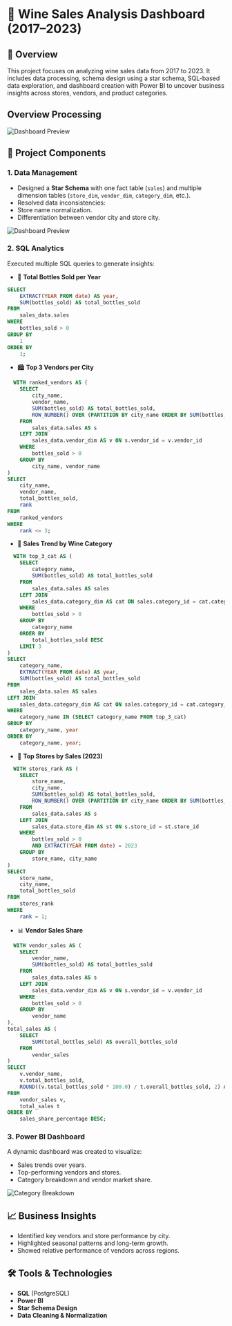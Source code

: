 # 🍷 Wine Sales Analysis Dashboard (2017–2023)

## 📌 Overview
This project focuses on analyzing wine sales data from 2017 to 2023. It includes data processing, schema design using a star schema, SQL-based data exploration, and dashboard creation with Power BI to uncover business insights across stores, vendors, and product categories.


## Overview Processing 

![Dashboard Preview](https://github.com/PhungThien63f/WineSalesProject/blob/main/Intro.png)

## 🧩 Project Components

### 1. **Data Management**
- Designed a **Star Schema** with one fact table (`sales`) and multiple dimension tables (`store_dim`, `vendor_dim`, `category_dim`, etc.).
- Resolved data inconsistencies:
- Store name normalization.
- Differentiation between vendor city and store city.

![Dashboard Preview](https://github.com/PhungThien63f/WineSalesProject/blob/main/SchemaDiagram.png)

### 2. **SQL Analytics**
Executed multiple SQL queries to generate insights:

- 📅 **Total Bottles Sold per Year**
  
```sql
SELECT 
    EXTRACT(YEAR FROM date) AS year,
    SUM(bottles_sold) AS total_bottles_sold
FROM 
    sales_data.sales
WHERE 
    bottles_sold > 0
GROUP BY 
    1
ORDER BY 
    1;
```

    
- 🏙️ **Top 3 Vendors per City**
```sql
  WITH ranked_vendors AS (
    SELECT 
        city_name, 
        vendor_name, 
        SUM(bottles_sold) AS total_bottles_sold,
        ROW_NUMBER() OVER (PARTITION BY city_name ORDER BY SUM(bottles_sold) DESC) AS rank
    FROM 
        sales_data.sales AS s
    LEFT JOIN 
        sales_data.vendor_dim AS v ON s.vendor_id = v.vendor_id
    WHERE 
        bottles_sold > 0
    GROUP BY 
        city_name, vendor_name
)
SELECT 
    city_name, 
    vendor_name, 
    total_bottles_sold,
    rank
FROM 
    ranked_vendors
WHERE 
    rank <= 3;
```

- 🍾 **Sales Trend by Wine Category**
```sql 
  WITH top_3_cat AS (
    SELECT 
        category_name, 
        SUM(bottles_sold) AS total_bottles_sold
    FROM 
        sales_data.sales AS sales
    LEFT JOIN 
        sales_data.category_dim AS cat ON sales.category_id = cat.category_id
    WHERE 
        bottles_sold > 0
    GROUP BY 
        category_name
    ORDER BY 
        total_bottles_sold DESC
    LIMIT 3
)
SELECT 
    category_name, 
    EXTRACT(YEAR FROM date) AS year, 
    SUM(bottles_sold) AS total_bottles_sold
FROM 
    sales_data.sales AS sales
LEFT JOIN 
    sales_data.category_dim AS cat ON sales.category_id = cat.category_id
WHERE 
    category_name IN (SELECT category_name FROM top_3_cat)
GROUP BY 
    category_name, year
ORDER BY 
    category_name, year;
```
- 🏬 **Top Stores by Sales (2023)**
``` sql 
  WITH stores_rank AS (
    SELECT 
        store_name, 
        city_name, 
        SUM(bottles_sold) AS total_bottles_sold,
        ROW_NUMBER() OVER (PARTITION BY city_name ORDER BY SUM(bottles_sold) DESC) AS rank
    FROM 
        sales_data.sales AS s
    LEFT JOIN 
        sales_data.store_dim AS st ON s.store_id = st.store_id
    WHERE 
        bottles_sold > 0 
        AND EXTRACT(YEAR FROM date) = 2023
    GROUP BY 
        store_name, city_name
)
SELECT 
    store_name, 
    city_name, 
    total_bottles_sold
FROM 
    stores_rank
WHERE 
    rank = 1;
```
- 📊 **Vendor Sales Share**
  
```sql 
  WITH vendor_sales AS (
    SELECT 
        vendor_name, 
        SUM(bottles_sold) AS total_bottles_sold
    FROM 
        sales_data.sales AS s
    LEFT JOIN 
        sales_data.vendor_dim AS v ON s.vendor_id = v.vendor_id
    WHERE 
        bottles_sold > 0
    GROUP BY 
        vendor_name
), 
total_sales AS (
    SELECT 
        SUM(total_bottles_sold) AS overall_bottles_sold
    FROM 
        vendor_sales
)
SELECT 
    v.vendor_name, 
    v.total_bottles_sold, 
    ROUND((v.total_bottles_sold * 100.0) / t.overall_bottles_sold, 2) AS sales_share_percentage
FROM 
    vendor_sales v, 
    total_sales t
ORDER BY 
    sales_share_percentage DESC;
```

### 3. **Power BI Dashboard**
A dynamic dashboard was created to visualize:
- Sales trends over years.
- Top-performing vendors and stores.
- Category breakdown and vendor market share.

![Category Breakdown](https://github.com/PhungThien63f/WineSalesProject/blob/main/dashboard.png)

## 📈 Business Insights
- Identified key vendors and store performance by city.
- Highlighted seasonal patterns and long-term growth.
- Showed relative performance of vendors across regions.

## 🛠️ Tools & Technologies
- **SQL** (PostgreSQL)
- **Power BI**
- **Star Schema Design**
- **Data Cleaning & Normalization**

